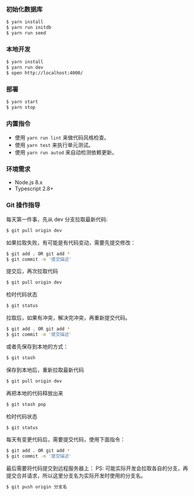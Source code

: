 ### 初始化数据库

```bash
$ yarn install
$ yarn run initdb
$ yarn run seed
```

### 本地开发

```bash
$ yarn install
$ yarn run dev
$ open http://localhost:4000/
```

### 部署

```bash
$ yarn start
$ yarn stop
```

### 内置指令

- 使用 `yarn run lint` 来做代码风格检查。
- 使用 `yarn test` 来执行单元测试。
- 使用 `yarn run autod` 来自动检测依赖更新。


### 环境需求

- Node.js 8.x
- Typescript 2.8+

### Git 操作指导

每天第一件事，先从 dev 分支拉取最新代码:

```bash
$ git pull origin dev
```

如果拉取失败，有可能是有代码变动，需要先提交修改：

```bash
$ git add . OR git add *
$ git commit -m '提交描述'
```

提交后，再次拉取代码

```bash
$ git pull origin dev
```

检时代码状态

```bash
$ git status
```

拉取后，如果有冲突，解决完冲突，再重新提交代码。

```bash
$ git add . OR git add *
$ git commit -m '提交描述'
```

或者先保存到本地的方式：

```bash
$ git stash
```
保存到本地后，重新拉取最新代码

```bash
$ git pull origin dev
```

再把本地的代码释放出来

```bash
$ git stash pop
```

检时代码状态

```bash
$ git status
```

每天有变更代码后，需要提交代码，使用下面指令：

```bash
$ git add . OR git add *
$ git commit -m '提交描述'
```

最后需要将代码提交到远程服务器上：
PS: 可能实际开发会拉取各自的分支，再提交合并请求，所以这里分支名为实际开发时使用的分支名。

```bash
$ git push origin 分支名
```